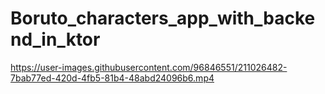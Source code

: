 ﻿# Boruto_characters_app_with_backend_in_ktor


https://user-images.githubusercontent.com/96846551/211026482-7bab77ed-420d-4fb5-81b4-48abd24096b6.mp4

